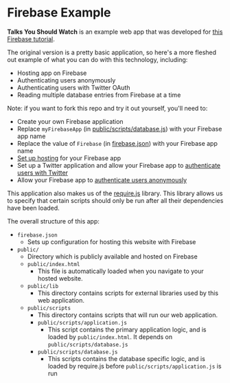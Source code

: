 # Firebase Example

**Talks You Should Watch** is an example web app that was developed for [this Firebase tutorial](https://github.com/mchat/tutorials/blob/master/firebase/README.md).

The original version is a pretty basic application, so here's a more fleshed out example of what you can do with this technology, including:

- Hosting app on Firebase
- Authenticating users anonymously
- Authenticating users with Twitter OAuth
- Reading multiple database entries from Firebase at a time

Note: if you want to fork this repo and try it out yourself, you'll need to:
- Create your own Firebase application
- Replace `myFirebaseApp` (in [public/scripts/database.js](public/scripts/database.js)) with your Firebase app name
- Replace the value of `Firebase` (in [firebase.json](firebase.json)) with your Firebase app name
- [Set up hosting](https://www.firebase.com/docs/hosting/quickstart.html) for your Firebase app
- Set up a Twitter application and allow your Firebase app to [authenticate users with Twitter](https://www.firebase.com/docs/web/guide/login/twitter.html)
- Allow your Firebase app to [authenticate users anonymously](https://www.firebase.com/docs/web/guide/login/anonymous.html)

This application also makes us of the [require.js](http://requirejs.org/) library. This library allows us to specify that certain scripts should only be run after all their dependencies have been loaded.

The overall structure of this app:
- `firebase.json`
    + Sets up configuration for hosting this website with Firebase
- `public/`
    + Directory which is publicly available and hosted on Firebase
    + `public/index.html`
        * This file is automatically loaded when you navigate to your hosted website.
    + `public/lib`
        * This directory contains scripts for external libraries used by this web application.
    + `public/scripts`
        * This directory contains scripts that will run our web application.
        * `public/scripts/application.js`
            - This script contains the primary application logic, and is loaded by `public/index.html`. It depends on `public/scripts/database.js`
        * `public/scripts/database.js`
            - This scripts contains the database specific logic, and is loaded by require.js before `public/scripts/application.js` is run
